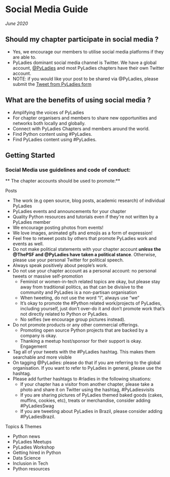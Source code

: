 # Social Media Guide
_June 2020_


## Should my chapter participate in social media ?

- Yes, we encourage our members to utilise social media platforms if they are able to.
- PyLadies dominant social media channel is Twitter. We have a global account, [@PyLadies](https://twitter.com/pyladies) and most PyLadies chapters have their own Twitter
account. 
- NOTE: if you would like your post to be shared via @PyLadies, please submit the [Tweet from PyLadies form](https://docs.google.com/forms/d/e/1FAIpQLSdHpN0awyxlzKVgxpBhJgcOtqFymp_Lrs_DO_ueHO8fB0hcCw/viewform)

## What are the benefits of using social media ?

- Amplifying the voices of PyLadies
- For chapter organisers and members to share new opportunities and networks both locally and globally.
- Connect with PyLadies Chapters and members around the world.
- Find Python content using #PyLadies.
- Find PyLadies content using #PyLadies.

## Getting Started

### Social Media use guidelines and code of conduct:

** The chapter accounts should be used to promote:**

Posts
- The work (e.g open source, blog posts, academic research) of individual PyLadies
- PyLadies events and announcements for your chapter
- Quality Python resources and tutorials even if they're not written by a PyLadies member
- We encourage posting photos from events!
- We love images, animated gifs and emojis as a form of expression!
- Feel free to retweet posts by others that promote PyLadies work and events as well.
- Do not make political statements with your chapter account **_unless_ the @ThePSF and @PyLadies have taken a political stance**. Otherwise, please use your personal
Twitter for political speech.
- Always speak positively about people’s work.
- Do not use your chapter account as a personal account: no personal tweets or massive
self-promotion
   - Feminist or women-in-tech related topics are okay, but please stay away from
traditional politics, as that can be divisive to the community and PyLadies is a
non-partisan organisation
   - When tweeting, do not use the word “I”, always use “we”
   - It’s okay to promote the #Python related work/projects of PyLadies, including
yourself, just don’t over-do it and don’t promote work that’s not directly related
to Python or PyLadies.
  - No selfies (we encourage group pictures instead).
- Do not promote products or any other commercial offerings.
  -  Promoting open source Python projects that are backed by a company is okay.
  -  Thanking a meetup host/sponsor for their support is okay.
Engagement
- Tag all of your tweets with the #PyLadies hashtag. This makes them searchable and more visible
- On tagging @PyLadies: please do that if you are referring to the global organisation. If you want to refer to PyLadies in general, please use the hashtag.
-  Please add further hashtags to #rladies in the following situations:
   - If your chapter has a visitor from another chapter, please take a photo and share
it on Twitter using the hashtag, #PyLadiesvisits
   - If you are sharing pictures of PyLadies themed baked goods (cakes, muffins,
cookies, etc), treats or merchandise, consider adding #PyLadiesSwag
   - If you are tweeting about PyLadies in Brazil, please consider adding #PyLadiesBrazil.
    

Topics & Themes
- Python news
- PyLadies Meetups
- PyLadies Workshop
- Getting hired in Python
- Data Science
- Inclusion in Tech
- Python resources
